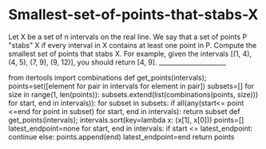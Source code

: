 # Smallest-set-of-points-that-stabs-X
Let X be a set of n intervals on the real line. We say that a set of points P "stabs" X if every interval in X contains at least one point in P. Compute the smallest set of points that stabs X.  For example, given the intervals [(1, 4), (4, 5), (7, 9), (9, 12)], you should return [4, 9].  _____________________

from itertools import combinations
def get_points(intervals);
points=set([element for pair in intervals for element in pair])
subsets=[]
for size in range(1, len(points)):
subsets.extend(list(combinations(points, size)))
for start, end in intervals)):
for subset in subsets:
if all(any(start<= point <=end for point in subset)
for start, end in intervals):
return subset
def get_points(intervals);
intervals.sort(key=lambda x: (x[1], x[0]))
points=[]
latest_endpoint=none
for start, end in intervals:
if start <= latest_endpoint:
continue
else:
points.append(end)
latest_endpoint=end
return points
